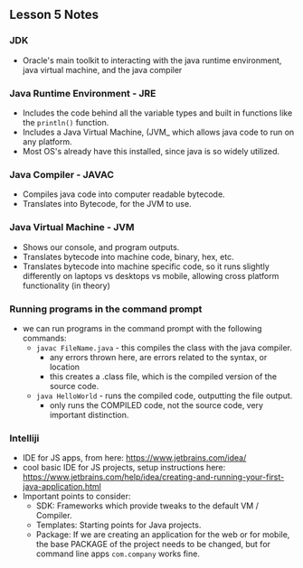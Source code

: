 ## Lesson 5 Notes

### JDK

- Oracle's main toolkit to interacting with the java runtime environment, java virtual machine, and the java compiler

### Java Runtime Environment - JRE

- Includes the code behind all the variable types and built in functions like the `println()` function.
- Includes a Java Virtual Machine, (JVM_ which allows java code to run on any platform.
- Most OS's already have this installed, since java is so widely utilized.

### Java Compiler - JAVAC

- Compiles java code into computer readable bytecode.
- Translates into Bytecode, for the JVM to use.

### Java Virtual Machine - JVM

- Shows our console, and program outputs.
- Translates bytecode into machine code, binary, hex, etc.
- Translates bytecode into machine specific code, so it runs slightly differently on laptops vs desktops vs mobile, allowing cross platform functionality (in theory)

### Running programs in the command prompt

- we can run programs in the command prompt with the following commands:
	- `javac FileName.java` - this compiles the class with the java compiler.
		- any errors thrown here, are errors related to the syntax, or location
		- this creates a .class file, which is the compiled version of the source code.
	- `java HelloWorld` - runs the compiled code, outputting the file output.
		- only runs the COMPILED code, not the source code, very important distinction.

### Intelliji

- IDE for JS apps, from here:  https://www.jetbrains.com/idea/
- cool basic IDE for JS projects, setup instructions here: https://www.jetbrains.com/help/idea/creating-and-running-your-first-java-application.html
- Important points to consider:
	- SDK: Frameworks which provide tweaks to the default VM / Compiler.
	- Templates: Starting points for Java projects.
	- Package: If we are creating an application for the web or for mobile, the base PACKAGE of the project needs to be changed, but for command line apps `com.company` works fine.
	